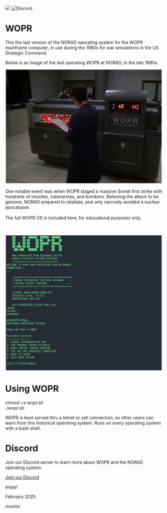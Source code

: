 <a href="https://hits.seeyoufarm.com"><img src="https://hits.seeyoufarm.com/api/count/incr/badge.svg?url=https%3A%2F%2Fgithub.com%2Fmoshix%2FWOPR&count_bg=%2379C83D&title_bg=%23555555&icon=paloaltosoftware.svg&icon_color=%23E7E7E7&title=hits&edge_flat=false"/></a>
![Discord](https://img.shields.io/discord/1341689871521153054)


# WOPR
This the last version of the NORAD operating system for the WOPR mainframe computer, in use during the 1980s for war simulations in the US Strategic Command. 

Below is an image of the last operating WOPR at NORAD, in the late 1980s. 

<p align="center">
  <img src="WOPR.jpg" width="500">
</p>
One notable event was when WOPR staged a massive Soviet first strike with hundreds of missiles, submarines, and bombers. Believing the attack to be genuine, NORAD prepared to retaliate, and only narrowly avoided a nuclear apocalypse.
<br><br>
The full WOPR OS is included here, for educational purposes only. <br><br>
<br> 
<p align="center">
  <img src="screenshot.png" width="500">
</p>

Using WOPR
========== 

chmod +x wopr.sh<br>
./wopr.sh 

WOPR is best served thru a telnet or ssh connection, so other users can learn from this historical operating system. Runs on every operating system with a bash shell. 


Discord 
=======

Join our Discord server to learn more about WOPR and the NORAD operating system.

[Join our Discord](https://discord.gg/ptytKmkwG7)


enjoy!

February 2025

moshix  
